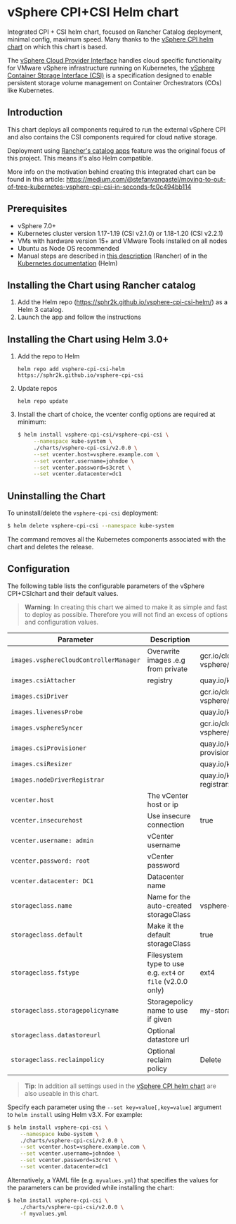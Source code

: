 # vSphere CPI+CSI Helm chart

Integrated CPI + CSI helm chart, focused on Rancher Catalog deployment, minimal config, maximum speed. Many thanks to the [vSphere CPI helm chart](https://github.com/helm/charts/tree/master/stable/vsphere-cpi) on which this chart is based. 

The [vSphere Cloud Provider Interface](https://github.com/kubernetes/cloud-provider-vsphere) handles cloud specific functionality for VMware vSphere infrastructure running on Kubernetes, the [vSphere Container Storage Interface (CSI)](https://cloud-provider-vsphere.sigs.k8s.io/concepts/csi_overview.html) is a specification designed to enable persistent storage volume management on Container Orchestrators (COs) like Kubernetes.

## Introduction

This chart deploys all components required to run the external vSphere CPI and also contains the CSI components required for cloud native storage.

Deployment using [Rancher's catalog apps](https://rancher.com/docs/rancher/v2.x/en/helm-charts/legacy-catalogs/) feature was the original focus of this project. This means it's also Helm compatible. 

More info on the motivation behind creating this integrated chart can be found in this article: https://medium.com/@stefanvangastel/moving-to-out-of-tree-kubernetes-vsphere-cpi-csi-in-seconds-fc0c494bb114

## Prerequisites

- vSphere 7.0+
- Kubernetes cluster version 1.17-1.19 (CSI v2.1.0) or 1.18-1.20 (CSI v2.2.1)
- VMs with hardware version 15+ and VMware Tools installed on all nodes
- Ubuntu as Node OS recommended
- Manual steps are described in [this description](charts/vsphere-cpi-csi/v2.0.0/README.md) (Rancher) of in the [Kubernetes documentation](https://kubernetes.io/docs/tasks/administer-cluster/running-cloud-controller/#running-cloud-controller-manager) (Helm)

## Installing the Chart using Rancher catalog

1. Add the Helm repo (https://sphr2k.github.io/vsphere-cpi-csi-helm/) as a Helm 3 catalog.
1. Launch the app and follow the instructions

## Installing the Chart using Helm 3.0+

1. Add the repo to Helm
   ```
   helm repo add vsphere-cpi-csi-helm https://sphr2k.github.io/vsphere-cpi-csi
   ````
2. Update repos
   ```
   helm repo update
   ```
3. Install the chart of choice, the vcenter config options are required at minimum: 
   ```bash
   $ helm install vsphere-cpi-csi/vsphere-cpi-csi \
        --namespace kube-system \
        ./charts/vsphere-cpi-csi/v2.0.0 \
        --set vcenter.host=vsphere.example.com \
        --set vcenter.username=johndoe \
        --set vcenter.password=s3cret \
        --set vcenter.datacenter=dc1
   ```

## Uninstalling the Chart

To uninstall/delete the `vsphere-cpi-csi` deployment:

```bash
$ helm delete vsphere-cpi-csi --namespace kube-system 
```

The command removes all the Kubernetes components associated with the chart and deletes the release.

## Configuration

The following table lists the configurable parameters of the vSphere CPI+CSIchart and their default values.

> **Warning**: In creating this chart we aimed to make it as simple and fast to deploy as possible. Therefore you will not find an excess of options and configuration values.

|             Parameter                    |            Description              |                  Default               |
|------------------------------------------|-------------------------------------|----------------------------------------|
| `images.vsphereCloudControllerManager`   | Overwrite images .e.g from private | gcr.io/cloud-provider-vsphere/cpi/release/manager:v1.1.0 |
| `images.csiAttacher`                     | registry | quay.io/k8scsi/csi-attacher:v2.0.0 |
| `images.csiDriver`                       |                                     | gcr.io/cloud-provider-vsphere/csi/release/driver:v2.0.0 |
| `images.livenessProbe`                   |                                     | quay.io/k8scsi/livenessprobe:v1.1.0 |
| `images.vsphereSyncer`                   |                                     | gcr.io/cloud-provider-vsphere/csi/release/syncer:v2.0.0 |
| `images.csiProvisioner`                  |                                     | quay.io/k8scsi/csi-provisioner:v1.4.0 |
| `images.csiResizer`                      |                                     | quay.io/k8scsi/csi-resizer:v0.3.0 |
| `images.nodeDriverRegistrar`             |                                     | quay.io/k8scsi/csi-node-driver-registrar:v1.2.0 |
| `vcenter.host`                           | The vCenter host or ip              |             |         
| `vcenter.insecurehost`                   | Use insecure connection             | true |
| `vcenter.username: admin `               | vCenter username                    | |          
| `vcenter.password: root`                 | vCenter password                    | |        
| `vcenter.datacenter: DC1`                | Datacenter name                     | |
| `storageclass.name`                      | Name for the auto-created storageClass | vsphere-csi |
| `storageclass.default`                   | Make it the default storageClass | true |
| `storageclass.fstype`                    | Filesystem type to use e.g. `ext4` or `file` (v2.0.0 only) | ext4 |
| `storageclass.storagepolicyname`         | Storagepolicy name to use if given | my-storage-policy |
| `storageclass.datastoreurl`              | Optional datastore url     | |
| `storageclass.reclaimpolicy`             | Optional reclaim policy    | Delete |

> **Tip**: In addition all settings used in the [vSphere CPI helm chart](https://github.com/helm/charts/tree/master/stable/vsphere-cpi) are also useable in this chart.

Specify each parameter using the `--set key=value[,key=value]` argument to `helm install` using Helm v3.X. For example:

```bash
$ helm install vsphere-cpi-csi \
    --namespace kube-system \
    ./charts/vsphere-cpi-csi/v2.0.0 \
    --set vcenter.host=vsphere.example.com \
    --set vcenter.username=johndoe \
    --set vcenter.password=s3cret \
    --set vcenter.datacenter=dc1
```

Alternatively, a YAML file (e.g. `myvalues.yml`) that specifies the values for the parameters can be provided while installing the chart:

```bash
$ helm install vsphere-cpi-csi \
    ./charts/vsphere-cpi-csi/v2.0.0 \
    -f myvalues.yml
```
